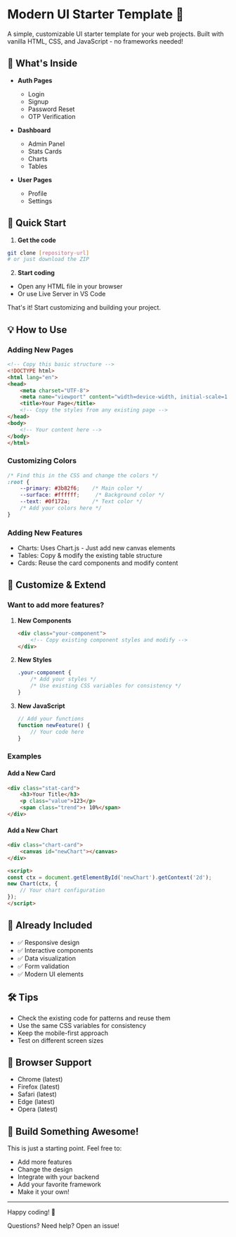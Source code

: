 # Modern UI Starter Template 🚀

A simple, customizable UI starter template for your web projects. Built with vanilla HTML, CSS, and JavaScript - no frameworks needed!

## 👀 What's Inside

- **Auth Pages**
  - Login
  - Signup
  - Password Reset
  - OTP Verification

- **Dashboard**
  - Admin Panel
  - Stats Cards
  - Charts
  - Tables

- **User Pages**
  - Profile
  - Settings

## 🚀 Quick Start

1. **Get the code**
```bash
git clone [repository-url]
# or just download the ZIP
```

2. **Start coding**
- Open any HTML file in your browser
- Or use Live Server in VS Code

That's it! Start customizing and building your project.

## 💡 How to Use

### Adding New Pages
```html
<!-- Copy this basic structure -->
<!DOCTYPE html>
<html lang="en">
<head>
    <meta charset="UTF-8">
    <meta name="viewport" content="width=device-width, initial-scale=1.0">
    <title>Your Page</title>
    <!-- Copy the styles from any existing page -->
</head>
<body>
    <!-- Your content here -->
</body>
</html>
```

### Customizing Colors
```css
/* Find this in the CSS and change the colors */
:root {
    --primary: #3b82f6;    /* Main color */
    --surface: #ffffff;     /* Background color */
    --text: #0f172a;       /* Text color */
    /* Add your colors here */
}
```

### Adding New Features
- Charts: Uses Chart.js - Just add new canvas elements
- Tables: Copy & modify the existing table structure
- Cards: Reuse the card components and modify content

## 🎨 Customize & Extend

### Want to add more features?
1. **New Components**
   ```html
   <div class="your-component">
       <!-- Copy existing component styles and modify -->
   </div>
   ```

2. **New Styles**
   ```css
   .your-component {
       /* Add your styles */
       /* Use existing CSS variables for consistency */
   }
   ```

3. **New JavaScript**
   ```javascript
   // Add your functions
   function newFeature() {
       // Your code here
   }
   ```

### Examples

#### Add a New Card
```html
<div class="stat-card">
    <h3>Your Title</h3>
    <p class="value">123</p>
    <span class="trend">↑ 10%</span>
</div>
```

#### Add a New Chart
```html
<div class="chart-card">
    <canvas id="newChart"></canvas>
</div>

<script>
const ctx = document.getElementById('newChart').getContext('2d');
new Chart(ctx, {
    // Your chart configuration
});
</script>
```

## 📱 Already Included
- ✅ Responsive design
- ✅ Interactive components
- ✅ Data visualization
- ✅ Form validation
- ✅ Modern UI elements

## 🛠 Tips
- Check the existing code for patterns and reuse them
- Use the same CSS variables for consistency
- Keep the mobile-first approach
- Test on different screen sizes

## 🔧 Browser Support
- Chrome (latest)
- Firefox (latest)
- Safari (latest)
- Edge (latest)
- Opera (latest)

## 🚀 Build Something Awesome!

This is just a starting point. Feel free to:
- Add more features
- Change the design
- Integrate with your backend
- Add your favorite framework
- Make it your own!

---

Happy coding! 🎉

Questions? Need help? Open an issue!

